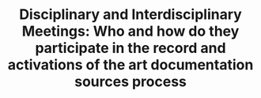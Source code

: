 ---
title: "Disciplinary and Interdisciplinary Meetings: Who and how do they participate in the record and activations of the art documentation sources process"
type: contents
weight: 12
class: list
slug: .
---